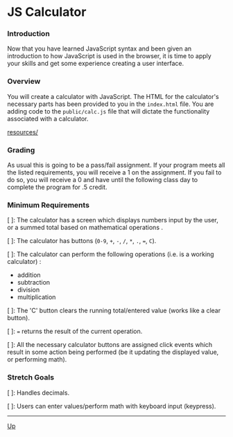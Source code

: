 # JS Calculator

### Introduction
Now that you have learned JavaScript syntax and been given an introduction to how JavaScript is used in the browser, it is time to apply your skills and get some experience creating a user interface.

### Overview
You will create a calculator with JavaScript. The HTML for the calculator's necessary parts has been provided to you in the `index.html` file. You are adding code to the `public/calc.js` file that will dictate the functionality associated with a calculator.

[resources/](resources/)

### Grading
As usual this is going to be a pass/fail assignment. If your program meets all the listed requirements, you will receive a 1 on the assignment. If you fail to do so, you will receive a 0 and have until the following class day to complete the program for .5 credit.

### Minimum Requirements
[ ]: The calculator has a screen which displays numbers input by the user, or a summed total based on mathematical operations  .

[ ]: The calculator has buttons (`0-9`, `+`, `-`, `/`, `*`, `.`, `=`, `C`).

[ ]: The calculator can perform the following operations (i.e. is a working calculator) :  
* addition
* subtraction
* division
* multiplication  

[ ]: The 'C' button clears the running total/entered value (works like a clear button).  

[ ]: `=` returns the result of the current operation.

[ ]: All the necessary calculator buttons are assigned click events which result in some action being performed (be it updating the displayed value, or performing math).

### Stretch Goals
[ ]: Handles decimals.

[ ]: Users can enter values/perform math with keyboard input (keypress).

<hr>

[Up](../README.md)